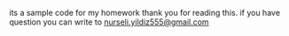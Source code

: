 its a sample code for my homework thank you for reading this. if you have question you can write to nurseli.yildiz555@gmail.com

